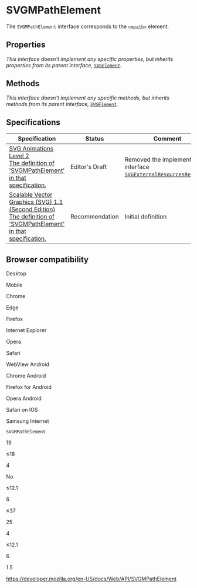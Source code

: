 SVGMPathElement
===============

The `SVGMPathElement` interface corresponds to the [`<mpath>`](https://developer.mozilla.org/en-US/docs/Web/SVG/Element/mpath) element.

Properties
----------

*This interface doesn't implement any specific properties, but inherits properties from its parent interface, [`SVGElement`](svgelement).*

Methods
-------

*This interface doesn't implement any specific methods, but inherits methods from its parent interface, [`SVGElement`](svgelement).*

Specifications
--------------

<table><thead><tr class="header"><th>Specification</th><th>Status</th><th>Comment</th></tr></thead><tbody><tr class="odd"><td><a href="https://svgwg.org/specs/animations/#InterfaceSVGMPathElement">SVG Animations Level 2<br />
<span class="small">The definition of 'SVGMPathElement' in that specification.</span></a></td><td><span class="spec-ed">Editor's Draft</span></td><td>Removed the implemented interface <a href="svgexternalresourcesrequired"><code>SVGExternalResourcesRequired</code></a>.</td></tr><tr class="even"><td><a href="https://www.w3.org/TR/SVG11/animate.html#InterfaceSVGMPathElement">Scalable Vector Graphics (SVG) 1.1 (Second Edition)<br />
<span class="small">The definition of 'SVGMPathElement' in that specification.</span></a></td><td><span class="spec-rec">Recommendation</span></td><td>Initial definition</td></tr></tbody></table>

Browser compatibility
---------------------

Desktop

Mobile

Chrome

Edge

Firefox

Internet Explorer

Opera

Safari

WebView Android

Chrome Android

Firefox for Android

Opera Android

Safari on IOS

Samsung Internet

`SVGMPathElement`

19

≤18

4

No

≤12.1

6

≤37

25

4

≤12.1

6

1.5

<a href="https://developer.mozilla.org/en-US/docs/Web/API/SVGMPathElement" class="_attribution-link">https://developer.mozilla.org/en-US/docs/Web/API/SVGMPathElement</a>
